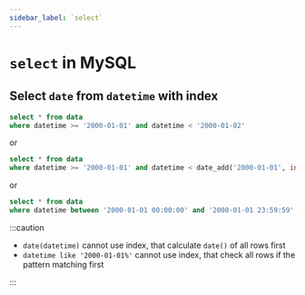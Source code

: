```yaml
---
sidebar_label: `select`
---
```


# `select` in MySQL

## Select `date` from `datetime` with index

```sql
select * from data
where datetime >= '2000-01-01' and datetime < '2000-01-02'
```

or

```sql
select * from data
where datetime >= '2000-01-01' and datetime < date_add('2000-01-01', interval 1 day)
```

or

```sql
select * from data
where datetime between '2000-01-01 00:00:00' and '2000-01-01 23:59:59'
```

:::caution

- `date(datetime)` cannot use index, that calculate `date()` of all rows first
- `datetime like '2000-01-01%'` cannot use index, that check all rows if the pattern matching first

:::
